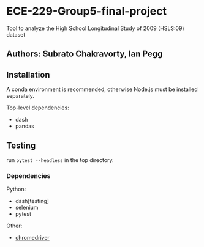 # ECE-229-Group5-final-project
Tool to analyze the High School Longitudinal Study of 2009 (HSLS:09) dataset
## Authors: Subrato Chakravorty, Ian Pegg

## Installation

A conda environment is recommended, otherwise Node.js must be installed separately.

Top-level dependencies:
- dash
- pandas

## Testing

run `pytest --headless` in the top directory.

### Dependencies 

Python:
- dash[testing]
- selenium
- pytest

Other:
- [chromedriver](http://chromedriver.chromium.org/getting-started)

